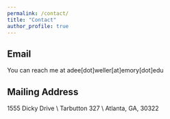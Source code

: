 ```yaml
---
permalink: /contact/
title: "Contact"
author_profile: true
---
```


## Email
You can reach me at adee[dot]weller[at]emory[dot]edu

## Mailing Address
1555 Dicky Drive \\
Tarbutton 327 \\
Atlanta, GA, 30322